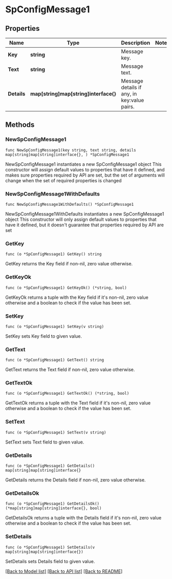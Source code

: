 # SpConfigMessage1

## Properties

Name | Type | Description | Notes
------------ | ------------- | ------------- | -------------
**Key** | **string** | Message key. | 
**Text** | **string** | Message text. | 
**Details** | **map[string]map[string]interface{}** | Message details if any, in key:value pairs. | 

## Methods

### NewSpConfigMessage1

`func NewSpConfigMessage1(key string, text string, details map[string]map[string]interface{}, ) *SpConfigMessage1`

NewSpConfigMessage1 instantiates a new SpConfigMessage1 object
This constructor will assign default values to properties that have it defined,
and makes sure properties required by API are set, but the set of arguments
will change when the set of required properties is changed

### NewSpConfigMessage1WithDefaults

`func NewSpConfigMessage1WithDefaults() *SpConfigMessage1`

NewSpConfigMessage1WithDefaults instantiates a new SpConfigMessage1 object
This constructor will only assign default values to properties that have it defined,
but it doesn't guarantee that properties required by API are set

### GetKey

`func (o *SpConfigMessage1) GetKey() string`

GetKey returns the Key field if non-nil, zero value otherwise.

### GetKeyOk

`func (o *SpConfigMessage1) GetKeyOk() (*string, bool)`

GetKeyOk returns a tuple with the Key field if it's non-nil, zero value otherwise
and a boolean to check if the value has been set.

### SetKey

`func (o *SpConfigMessage1) SetKey(v string)`

SetKey sets Key field to given value.


### GetText

`func (o *SpConfigMessage1) GetText() string`

GetText returns the Text field if non-nil, zero value otherwise.

### GetTextOk

`func (o *SpConfigMessage1) GetTextOk() (*string, bool)`

GetTextOk returns a tuple with the Text field if it's non-nil, zero value otherwise
and a boolean to check if the value has been set.

### SetText

`func (o *SpConfigMessage1) SetText(v string)`

SetText sets Text field to given value.


### GetDetails

`func (o *SpConfigMessage1) GetDetails() map[string]map[string]interface{}`

GetDetails returns the Details field if non-nil, zero value otherwise.

### GetDetailsOk

`func (o *SpConfigMessage1) GetDetailsOk() (*map[string]map[string]interface{}, bool)`

GetDetailsOk returns a tuple with the Details field if it's non-nil, zero value otherwise
and a boolean to check if the value has been set.

### SetDetails

`func (o *SpConfigMessage1) SetDetails(v map[string]map[string]interface{})`

SetDetails sets Details field to given value.



[[Back to Model list]](../README.md#documentation-for-models) [[Back to API list]](../README.md#documentation-for-api-endpoints) [[Back to README]](../README.md)


